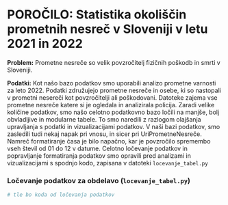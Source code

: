 # POROČILO: Statistika okoliščin prometnih nesreč v Sloveniji v letu 2021 in 2022

**Problem:** Prometne nesreče so velik povzročitelj fizičnih poškodb in smrti v Sloveniji.

**Podatki:** Kot našo bazo podatkov smo uporabili analizo prometne varnosti za leto 2022. Podatki združujejo prometne nesreče in osebe, ki so nastopali v prometni nesereči kot povzročitelji ali poškodovani. Datoteke zajema vse prometne nesreče katere si je ogledala in analizirala policija. Zaradi velike količine podatkov, smo našo celotno podatkovno bazo ločili na manjše, bolj obvladljive in modularne tabele. To smo naredili z razlogom olajšanja upravljanja s podatki in vizualizacijami podatkov. V naši bazi podatkov, smo zasledili tudi nekaj napak pri vnosu, in sicer pri UriPrometneNesreče. Namreč formatiranje časa je bilo napačno, kar je povzročilo spremembo vseh števil od 01 do 12 v datume. Celotno ločevanje podatkov in popravljanje formatiranja podatkov smo opravili pred analizami in vizualizacijami s spodnjo kodo, zapisana v datoteki `locevanje_tabel.py`

### Ločevanje podatkov za obdelavo (`locevanje_tabel.py`)
```python
# tle bo koda od ločevanja podatkov
```